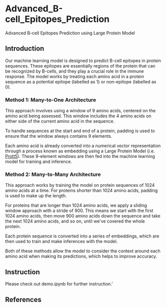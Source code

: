 # Advanced_B-cell_Epitopes_Prediction

Advanced B-cell Epitopes Prediction using Large Protein Model

## Introduction

Our machine learning model is designed to predict B-cell epitopes in protein sequences. These epitopes are essentially regions of the protein that can be recognized by B-cells, and they play a crucial role in the immune response. The model works by treating each amino acid in a protein sequence as a potential epitope (labelled as 1) or non-epitope (labelled as 0).

### Method 1: Many-to-One Architecture

This approach involves using a window of 9 amino acids, centered on the amino acid being assessed. This window includes the 4 amino acids on either side of the current amino acid in the sequence.

To handle sequences at the start and end of a protein, padding is used to ensure that the window always contains 9 elements.

Each amino acid is already converted into a numerical vector representation through a process known as embedding using a Large Protein Model (i.e. [Prott5](https://github.com/agemagician/ProtTrans)). These 9-element windows are then fed into the machine learning model for training and inference.

### Method 2: Many-to-Many Architecture

This approach works by training the model on protein sequences of 1024 amino acids at a time. For proteins shorter than 1024 amino acids, padding is used to make up the length.

For proteins that are longer than 1024 amino acids, we apply a sliding window approach with a stride of 900. This means we start with the first 1024 amino acids, then move 900 amino acids down the sequence and take the next 1024 amino acids, and so on, until we've covered the whole protein.

Each protein sequence is converted into a series of embeddings, which are then used to train and make inferences with the model.

Both of these methods allow the model to consider the context around each amino acid when making its predictions, which helps to improve accuracy.

## Instruction

Please check out demo.ipynb for further instruction.'

## References

